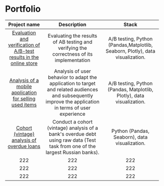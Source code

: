 # Portfolio
| Project name | Description | Stack |
| :---------------------------------------------------------------------------------------------: | :--------------------------------------------------------------------------------------: |:---------------------------:|
|[Evaluation and verification of A/B-test results in the online store](https://github.com/kuznets23/Portfolio/tree/main/Evaluation%20and%20verification%20of%20AB-test)| Evaluating the results of AB testing and verifying the correctness of its implementation | A/B testing, Python (Pandas,Matplotlib, Seaborn, Plotly), data visualization. |
[Analysis of a mobile application for selling used items](https://github.com/kuznets23/Portfolio/tree/main/Analysis%20of%20a%20mobile%20application%20for%20selling%20used%20items)  | Analysis of user behavior to adapt the application to target and related audiences and subsequently improve the application in terms of user experience | A/B testing, Python (Pandas, Matplotlib, Plotly), data visualization. 
[Сohort (vintage) analysis of overdue loans](______) | Conduct a cohort (vintage) analysis of a bank's overdue debt using raw data (Test task from one of the largest Russian banks). | Python (Pandas, Seaborn), data visualization. 
222 | 222 | 222
222 | 222 | 222
222 | 222 | 222
